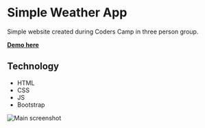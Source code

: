 #  Simple Weather App
Simple website created during Coders Camp in three person group.

**[Demo here](https://rjachimek.github.io/WeatherApp/)**

## Technology
 * HTML
 * CSS
 * JS
 * Bootstrap

![Main screenshot](ima/devices.png)